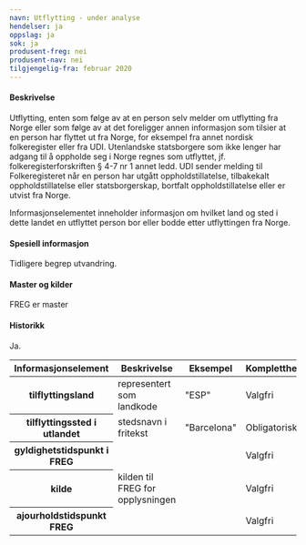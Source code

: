 ```yaml
---
navn: Utflytting - under analyse
hendelser: ja
oppslag: ja
sok: ja
produsent-freg: nei
produsent-nav: nei
tilgjengelig-fra: februar 2020
---
```


#### Beskrivelse

Utflytting, enten som følge av at en person selv melder om utflytting fra Norge eller som følge av at det foreligger annen informasjon som
tilsier at en person har flyttet ut fra Norge, for eksempel fra annet nordisk folkeregister eller fra UDI. Utenlandske statsborgere som
ikke lenger har adgang til å oppholde seg i Norge regnes som utflyttet, jf. folkeregisterforskriften § 4-7 nr 1 annet ledd. UDI sender
melding til Folkeregisteret når en person har utgått oppholdstillatelse, tilbakekalt oppholdstillatelse eller statsborgerskap, bortfalt
oppholdstillatelse eller er utvist fra Norge. 

Informasjonselementet inneholder informasjon om hvilket land og sted i dette landet en utflyttet person bor eller bodde etter utflyttingen fra Norge.

#### Spesiell informasjon

Tidligere begrep utvandring.

#### Master og kilder

FREG er master


#### Historikk

Ja.

<table class="table">
  <thead>
    <tr>
      <th>Informasjonselement</th>
      <th>Beskrivelse</th>
      <th>Eksempel</th>
      <th>Kompletthet</th>
      <th>Kvalitet</th>
    </tr>
  </thead>
  
  <tbody>
    <tr>
      <th scope="row">tilflyttingsland</th>
      <td>representert som landkode</td>
      <td>"ESP"</td>
      <td>Valgfri</td>
      <td></td>
    </tr>
    <tr>
      <th scope="row">tilflyttingssted i utlandet</th>
      <td>stedsnavn i fritekst</td>
      <td>"Barcelona"</td>
      <td>Obligatorisk</td>
      <td></td>
    </tr>
    <tr>
      <th scope="row">gyldighetstidspunkt i FREG</th>
      <td></td>
      <td></td>
      <td>Valgfri</td>
      <td></td>
    </tr>
    <tr>
      <th scope="row">kilde</th>
      <td>kilden til FREG for opplysningen</td>
      <td></td>
      <td>Valgfri</td>
      <td></td>
    </tr>
    <tr>
      <th scope="row">ajourholdstidspunkt FREG</th>
      <td></td>
      <td></td>
      <td>Valgfri</td>
      <td></td>
    </tr>
   </tbody>
</table>


